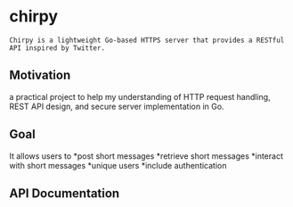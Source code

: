 # chirpy
    Chirpy is a lightweight Go-based HTTPS server that provides a RESTful API inspired by Twitter. 

## Motivation
a practical project to help my understanding of HTTP request handling, REST API design, and secure server implementation in Go.

## Goal
It allows users to 
*post short messages
*retrieve short messages
*interact with short messages
*unique users
*include authentication


## API Documentation


